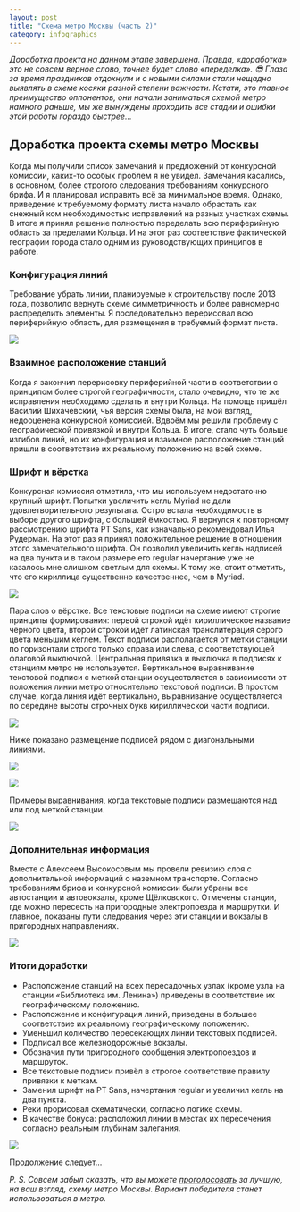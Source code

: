 ```yaml
---
layout: post
title: "Схема метро Москвы (часть 2)"
category: infographics
---
```

*Доработка проекта на данном этапе завершена. Правда, «доработка» это не совсем верное слово, точнее будет слово «переделка». 😎 Глаза за время праздников отдохнули и с новыми силами стали нещадно выявлять в схеме косяки разной степени важности. Кстати, это главное преимущество оппонентов, они начали заниматься схемой метро намного раньше, мы же вынуждены проходить все стадии и ошибки этой работы гораздо быстрее...*

## Доработка проекта схемы метро Москвы

Когда мы получили список замечаний и предложений от конкурсной комиссии, каких-то особых проблем я не увидел. Замечания касались, в основном, более строгого следования требованиям конкурсного брифа. И я планировал исправить всё за минимальное время. Однако, приведение к требуемому формату листа начало обрастать как снежный ком необходимостью исправлений на разных участках схемы. В итоге я принял решение полностью переделать всю периферийную область за пределами Кольца. И на этот раз соответствие фактической географии города стало одним из руководствующих принципов в работе.

### Конфигурация линий

Требование убрать линии, планируемые к строительству после 2013 года, позволило вернуть схеме симметричность и более равномерно распределить элементы. Я последовательно перерисовал всю периферийную область, для размещения в требуемый формат листа.

![](https://ic.pics.livejournal.com/quillcraft/13449910/310758/310758_original.png)

### Взаимное расположение станций

Когда я закончил перерисовку периферийной части в соответствии с принципом более строгой географичности, стало очевидно, что те же исправления необходимо сделать и внутри Кольца. На помощь пришёл Василий Шихачевский, чья версия схемы была, на мой взгляд, недооценена конкурсной комиссией. Вдвоём мы решили проблему с географической привязкой и внутри Кольца. В итоге, стало чуть больше изгибов линий, но их конфигурация и взаимное расположение станций пришли в соответствие их реальному положению на всей схеме.

### Шрифт и вёрстка

Конкурсная комиссия отметила, что мы используем недостаточно крупный шрифт. Попытки увеличить кегль Myriad не дали удовлетворительного результата. Остро встала необходимость в выборе другого шрифта, с большей ёмкостью. Я вернулся к повторному рассмотрению шрифта PT Sans, как изначально рекомендовал Илья Рудерман. На этот раз я принял положительное решение в отношении этого замечательного шрифта. Он позволил увеличить кегль надписей на два пункта и в таком размере его regular начертание уже не казалось мне слишком светлым для схемы. К тому же, стоит отметить, что его кириллица существенно качественнее, чем в Myriad.

![](https://ic.pics.livejournal.com/quillcraft/13449910/310815/310815_original.png)

Пара слов о вёрстке. Все текстовые подписи на схеме имеют строгие принципы формирования: первой строкой идёт кириллическое название чёрного цвета, второй строкой идёт латинская транслитерация серого цвета меньшим кеглем. Текст подписи располагается от метки станции по горизонтали строго только справа или слева, с соответствующей флаговой выключкой. Центральная привязка и выключка в подписях к станциям метро не используется. Вертикальное выравнивание текстовой подписи с меткой станции осуществляется в зависимости от положения линии метро относительно текстовой подписи. В простом случае, когда линия идёт вертикально, выравнивание осуществляется по середине высоты строчных букв кириллической части подписи.

![](https://ic.pics.livejournal.com/quillcraft/13449910/309195/309195_original.png)

Ниже показано размещение подписей рядом с диагональными линиями.

![](https://ic.pics.livejournal.com/quillcraft/13449910/309479/309479_original.png)

![](https://ic.pics.livejournal.com/quillcraft/13449910/310242/310242_original.png)

Примеры выравнивания, когда текстовые подписи размещаются над или под меткой станции.

![](https://ic.pics.livejournal.com/quillcraft/13449910/309735/309735_original.png)

### Дополнительная информация

Вместе с Алексеем Высокосовым мы провели ревизию слоя с дополнительной информаций о наземном транспорте. Согласно требованиям брифа и конкурсной комиссии были убраны все автостанции и автовокзалы, кроме Щёлковского. Отмечены станции, где можно пересесть на пригородные электропоезда и маршрутки. И главное, показаны пути следования через эти станции и вокзалы в пригородных направлениях.

![](https://ic.pics.livejournal.com/quillcraft/13449910/310430/310430_original.png)

### Итоги доработки

* Расположение станций на всех пересадочных узлах (кроме узла на станции «Библиотека им. Ленина») приведены в соответствие их географическому положению.
* Расположение и конфигурация линий, приведены в большее соответствие их реальному географическому положению.
* Уменьшил количество пересекающих линии текстовых подписей.
* Подписал все железнодорожные вокзалы.
* Обозначил пути пригородного сообщения электропоездов и маршруток.
* Все текстовые подписи привёл в строгое соответствие правилу привязки к меткам.
* Заменил шрифт на PT Sans, начертания regular и увеличил кегль на два пункта.
* Реки прорисовал схематически, согласно логике схемы.
* В качестве бонуса: расположил линии в местах их пересечения согласно реальным глубинам залегания.

![](https://ic.pics.livejournal.com/quillcraft/13449910/311253/311253_original.png)

Продолжение следует...

*P. S. Совсем забыл сказать, что вы можете [проголосовать](https://dt.mos.ru/metro/) за лучшую, на ваш взгляд, схему метро Москвы. Вариант победителя станет использоваться в метро.*
